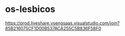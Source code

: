 # os-lesbicos

https://prod.liveshare.vsengsaas.visualstudio.com/join?85B216075CF1D00B537ACA255C5B836F58F0


